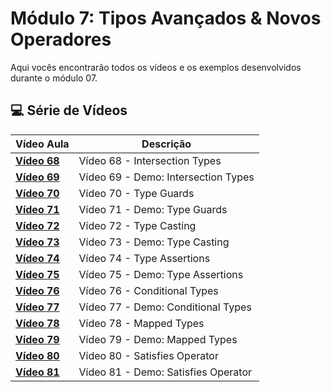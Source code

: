 # Módulo 7: Tipos Avançados & Novos Operadores

Aqui vocês encontrarão todos os vídeos e os exemplos desenvolvidos durante o módulo 07.

## 💻 Série de Vídeos

| Vídeo Aula                                   | Descrição                           |
| -------------------------------------------- | ----------------------------------- |
| **[Vídeo 68](https://youtu.be/2hE57wR86YY)** | Vídeo 68 - Intersection Types       |
| **[Vídeo 69](https://youtu.be/LvVWaHk3l0I)** | Vídeo 69 - Demo: Intersection Types |
| **[Vídeo 70](https://youtu.be/DNmCS4PT9bc)** | Vídeo 70 - Type Guards              |
| **[Vídeo 71](https://youtu.be/83eUc_Qzvxk)** | Vídeo 71 - Demo: Type Guards        |
| **[Vídeo 72](https://youtu.be/eAjmQ_8fKwY)** | Vídeo 72 - Type Casting             |
| **[Vídeo 73](https://youtu.be/UlTeD4l6OmQ)** | Vídeo 73 - Demo: Type Casting       |
| **[Vídeo 74](https://youtu.be/A5SOxUAOCIQ)** | Vídeo 74 - Type Assertions          |
| **[Vídeo 75](https://youtu.be/B0ByaF7x184)** | Vídeo 75 - Demo: Type Assertions    |
| **[Vídeo 76](https://youtu.be/nBhTRUHMgng)** | Vídeo 76 - Conditional Types        |
| **[Vídeo 77](https://youtu.be/vCNV9gu75Ic)** | Vídeo 77 - Demo: Conditional Types  |
| **[Vídeo 78](https://youtu.be/eztQedVNdY0)** | Vídeo 78 - Mapped Types             |
| **[Vídeo 79](https://youtu.be/ih1t6eKSh24)** | Vídeo 79 - Demo: Mapped Types       |
| **[Vídeo 80](https://youtu.be/nSKE7Vhh11A)** | Vídeo 80 - Satisfies Operator       |
| **[Vídeo 81](https://youtu.be/wRdvq7UodjQ)** | Vídeo 81 - Demo: Satisfies Operator |
